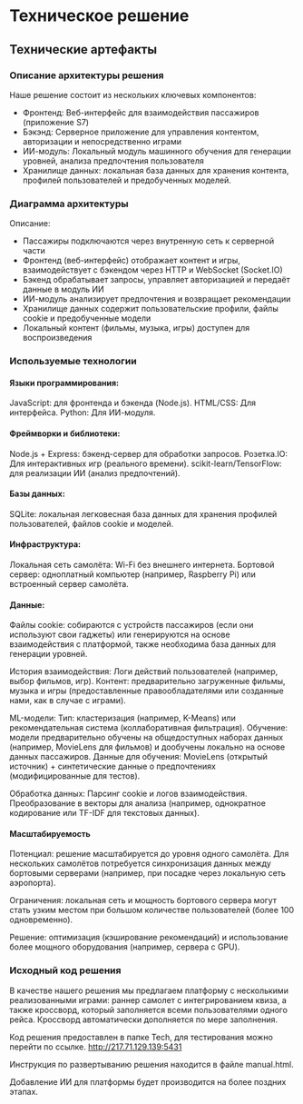 # Техническое решение

## Технические артефакты
### Описание архитектуры решения

Наше решение состоит из нескольких ключевых компонентов:
- Фронтенд: Веб-интерфейс для взаимодействия пассажиров (приложение S7)
- Бэкэнд: Серверное приложение для управления контентом, авторизации и непосредственно играми
- ИИ-модуль: Локальный модуль машинного обучения для генерации уровней, анализа предпочтения пользователя
- Хранилище данных: локальная база данных для хранения контента, профилей пользователей и предобученных моделей.

### Диаграмма архитектуры

Описание: 
- Пассажиры подключаются через внутренную сеть к серверной части
- Фронтенд (веб-интерфейс) отображает контент и игры, взаимодействует с бэкендом через HTTP и WebSocket (Socket.IO)
- Бэкенд обрабатывает запросы, управляет авторизацией и передаёт данные в модуль ИИ
- ИИ-модуль анализирует предпочтения и возвращает рекомендации
- Хранилище данных содержит пользовательские профили, файлы cookie и предобученные модели
- Локальный контент (фильмы, музыка, игры) доступен для воспроизведения

### Используемые технологии
#### Языки программирования:
JavaScript: для фронтенда и бэкенда (Node.js).
HTML/CSS: Для интерфейса.
Python: Для ИИ-модуля.
#### Фреймворки и библиотеки:
Node.js + Express: бэкенд-сервер для обработки запросов.
Розетка.IO: Для интерактивных игр (реального времени).
scikit-learn/TensorFlow: для реализации ИИ (анализ предпочтений).
#### Базы данных:
SQLite: локальная легковесная база данных для хранения профилей пользователей, файлов cookie и моделей.
#### Инфраструктура:
Локальная сеть самолёта: Wi-Fi без внешнего интернета.
Бортовой сервер: одноплатный компьютер (например, Raspberry Pi) или встроенный сервер самолёта.
#### Данные:
Файлы cookie: собираются с устройств пассажиров (если они используют свои гаджеты) или генерируются на основе взаимодействия с платформой, также необходима база данных для генерации уровней.

История взаимодействия: Логи действий пользователей (например, выбор фильмов, игр).
Контент: предварительно загруженные фильмы, музыка и игры (предоставленные правообладателями или созданные нами, как в случае с играми).

ML-модели:
Тип: кластеризация (например, K-Means) или рекомендательная система (коллаборативная фильтрация).
Обучение: модели предварительно обучены на общедоступных наборах данных (например, MovieLens для фильмов) и дообучены локально на основе данных пассажиров.
Данные для обучения: MovieLens (открытый источник) + синтетические данные о предпочтениях (модифицированные для тестов).

Обработка данных:
Парсинг cookie и логов взаимодействия.
Преобразование в векторы для анализа (например, однократное кодирование или TF-IDF для текстовых данных).

#### Масштабируемость
Потенциал: решение масштабируется до уровня одного самолёта. Для нескольких самолётов потребуется синхронизация данных между бортовыми серверами (например, при посадке через локальную сеть аэропорта).

Ограничения: локальная сеть и мощность бортового сервера могут стать узким местом при большом количестве пользователей (более 100 одновременно).

Решение: оптимизация (кэширование рекомендаций) и использование более мощного оборудования (например, сервера с GPU).

### Исходный код решения
В качестве нашего решения мы предлагаем платформу с несколькими реализованными играми: раннер самолет с интегрированием квиза, а также кроссворд, который заполняется всеми пользователями одного рейса. Кроссворд автоматически дополняется по мере заполнения.

Код решения предоставлен в папке Tech, для тестирования можно перейти по ссылке.
http://217.71.129.139:5431

Инструкция по развертыванию решения находится в файле manual.html.

Добавление ИИ для платформы будет производится на более поздних этапах.
  
